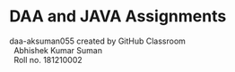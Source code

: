 # DAA and JAVA Assignments 
daa-aksuman055 created by GitHub Classroom</br>
&nbsp;
Abhishek Kumar Suman</br>
&nbsp;
Roll no. 181210002




